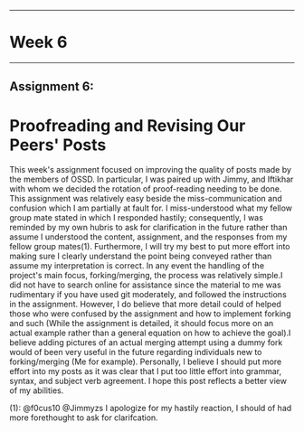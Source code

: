 
---
# Week 6
---
## Assignment 6:

# Proofreading and Revising Our Peers' Posts

This week's assignment focused on improving the quality of posts made by the members of OSSD. In particular, I was paired up with Jimmy, and Iftikhar with whom we decided the rotation of proof-reading needing to be done.  This assignment was relatively easy beside the miss-communication and confusion which I am partially at fault for. I miss-understood what my fellow group mate stated in which I responded hastily; consequently, I was reminded by my own hubris to ask for clarification in the future rather than assume I understood the content, assignment, and the responses from my fellow group mates(1). Furthermore, I will try my best to put more effort into making sure I clearly understand the point being conveyed rather than assume my interpretation is correct. In any event the handling of the project's main focus, forking/merging, the process was relatively simple.I did not have to search online for assistance since the material to me was rudimentary if you have used git moderately, and followed the instructions in the assignment. However, I do believe that more detail could of helped those who were confused by the assignment and how to implement forking and such (While the assignment is detailed, it should focus more on an actual example rather than a general equation on how to achieve the goal).I believe adding pictures of an actual merging attempt using a dummy fork would of been very useful in the future regarding individuals new to forking/merging (Me for example). Personally, I believe I should put more effort into my posts as it was clear that I put too little effort into grammar, syntax, and subject verb agreement. I hope this post reflects a better view of my abilities. 


(1): @f0cus10 @Jimmyzs I apologize for my hastily reaction, I should of had more forethought to ask for clarifcation. 
